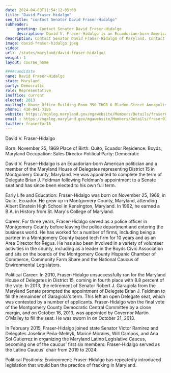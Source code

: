 ```yaml
---
date: 2024-04-03T11:54:12-05:00
title: "David Fraser-Hidalgo"
seo_title: "contact Senator David Fraser-Hidalgo"
subheader:
     greeting: Contact Senator David Fraser-Hidalgo
     description: David V. Fraser-Hidalgo is an Ecuadorian-born American politician and a member of the Maryland House of Delegates representing District 15 in Montgomery County, Maryland. He was appointed to complete the term of Delegate Brian J. Feldman following Feldman's appointment to a Senate seat and has since been elected to his own full term.
description: Contact Senator David Fraser-Hidalgo of Maryland. Contact information for David Fraser-Hidalgo includes email address, phone number, and mailing address.
image: david-fraser-hidalgo.jpeg
video:
url:  /states/maryland/david-fraser-hidalgo/
weight: 1
layout: course_home

####candidate
name: David Fraser-Hidalgo
state: Maryland
party: Democratic
role: Representative
inoffice: current
elected: 2013
mailing1: House Office Building Room 350 THOB 6 Bladen Street Annapolis, MD 21401
phone1: 410-841-3186
website: https://mgaleg.maryland.gov/mgawebsite/Members/Details/fraser01/
email : https://mgaleg.maryland.gov/mgawebsite/Members/Details/fraser01/
twitter: fraserfor15
---
```


David V. Fraser-Hidalgo

Born: November 25, 1969
Place of Birth: Quito, Ecuador
Residence: Boyds, Maryland
Occupation: Sales Director
Political Party: Democratic

David V. Fraser-Hidalgo is an Ecuadorian-born American politician and a member of the Maryland House of Delegates representing District 15 in Montgomery County, Maryland. He was appointed to complete the term of Delegate Brian J. Feldman following Feldman's appointment to a Senate seat and has since been elected to his own full term.

Early Life and Education:
Fraser-Hidalgo was born on November 25, 1969, in Quito, Ecuador. He grew up in Montgomery County, Maryland, attending Albert Einstein High School in Kensington, Maryland. In 1992, he earned a B.A. in History from St. Mary's College of Maryland.

Career:
For three years, Fraser-Hidalgo served as a police officer in Montgomery County before leaving the police department and entering the business world. He has worked for a number of firms, including being a partner in a Montgomery County based tech firm for 10 years and as an Area Director for Regus. He has also been involved in a variety of volunteer activities in the county, including as a leader in the Boyds Civic Association and sits on the boards of the Montgomery County Hispanic Chamber of Commerce, Community Farm Share and the National Caucus of Environmental Legislators.

Political Career:
In 2010, Fraser-Hidalgo unsuccessfully ran for the Maryland House of Delegates in District 15, coming in fourth place with 8.8 percent of the vote. In 2013, the retirement of Senator Robert J. Garagiola from the Maryland Senate prompted the appointment of Delegate Brian J. Feldman to fill the remainder of Garagiola's term. This left an open Delegate seat, which was contested by a number of applicants. Fraser-Hidalgo won the final vote of the Montgomery County Democratic Central Committee by a close margin, and on October 16, 2013, was appointed by Governor Martin O'Malley to fill the seat. He was sworn in on October 21, 2013.

In February 2015, Fraser-Hidalgo joined state Senator Victor Ramirez and Delegates Joseline Peña-Melnyk, Maricé Morales, Will Campos, and Ana Sol Gutierrez in organizing the Maryland Latino Legislative Caucus, becoming one of the caucus' first six members. Fraser-Hidalgo served as the Latino Caucus' chair from 2019 to 2024.

Political Positions:
Environment: Fraser-Hidalgo has repeatedly introduced legislation that would ban the practice of fracking in Maryland.
